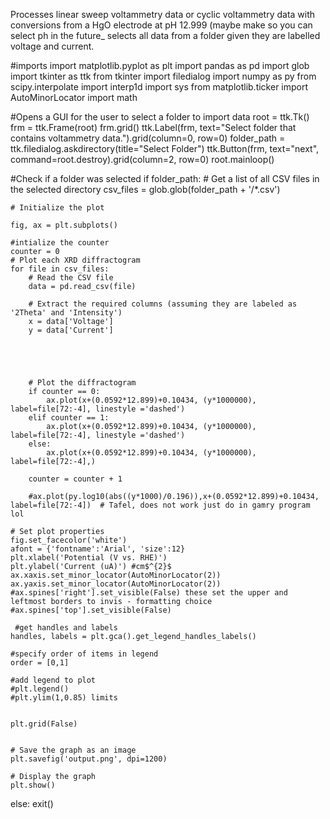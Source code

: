 Processes linear sweep voltammetry data or cyclic voltammetry data with conversions from a HgO electrode at pH 12.999 (maybe make so you can select ph in the future_
selects all data from a folder given they are labelled voltage and current.

#imports
import matplotlib.pyplot as plt
import pandas as pd
import glob
import tkinter as ttk
from tkinter import filedialog
import numpy as py
from scipy.interpolate import interp1d
import sys
from matplotlib.ticker import AutoMinorLocator
import math

    

#Opens a GUI for the user to select a folder to import data
root = ttk.Tk()
frm = ttk.Frame(root)
frm.grid()
ttk.Label(frm, text="Select folder that contains voltammetry data.").grid(column=0, row=0)
folder_path = ttk.filedialog.askdirectory(title="Select Folder")
ttk.Button(frm, text="next", command=root.destroy).grid(column=2, row=0)
root.mainloop()

#Check if a folder was selected
if folder_path:
    # Get a list of all CSV files in the selected directory
    csv_files = glob.glob(folder_path + '/*.csv')

    # Initialize the plot
    
    fig, ax = plt.subplots()
    
    #intialize the counter
    counter = 0
    # Plot each XRD diffractogram
    for file in csv_files:
        # Read the CSV file
        data = pd.read_csv(file)

        # Extract the required columns (assuming they are labeled as '2Theta' and 'Intensity')
        x = data['Voltage']
        y = data['Current']
        
 
        
        

        # Plot the diffractogram
        if counter == 0:
            ax.plot(x+(0.0592*12.899)+0.10434, (y*1000000), label=file[72:-4], linestyle ='dashed')
        elif counter == 1:
            ax.plot(x+(0.0592*12.899)+0.10434, (y*1000000), label=file[72:-4], linestyle ='dashed')
        else:
            ax.plot(x+(0.0592*12.899)+0.10434, (y*1000000), label=file[72:-4],)
        
        counter = counter + 1
            
        #ax.plot(py.log10(abs((y*1000)/0.196)),x+(0.0592*12.899)+0.10434, label=file[72:-4])  # Tafel, does not work just do in gamry program lol

    # Set plot properties
    fig.set_facecolor('white')
    afont = {'fontname':'Arial', 'size':12}
    plt.xlabel('Potential (V vs. RHE)')
    plt.ylabel('Current (uA)') #cm$^{2}$
    ax.xaxis.set_minor_locator(AutoMinorLocator(2))
    ax.yaxis.set_minor_locator(AutoMinorLocator(2))
    #ax.spines['right'].set_visible(False) these set the upper and leftmost borders to invis - formatting choice
    #ax.spines['top'].set_visible(False)
    
     #get handles and labels
    handles, labels = plt.gca().get_legend_handles_labels()

    #specify order of items in legend
    order = [0,1]

    #add legend to plot
    #plt.legend()
    #plt.ylim(1,0.85) limits
    
    
    plt.grid(False)
    

    # Save the graph as an image
    plt.savefig('output.png', dpi=1200)

    # Display the graph
    plt.show()
else:
    exit()
